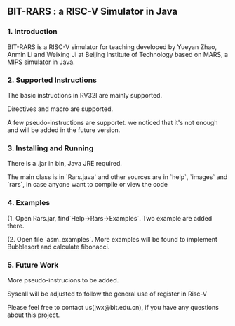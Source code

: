 <H2>BIT-RARS : a RISC-V Simulator in Java </H2>


<H3>1. Introduction</H3>
<P>BIT-RARS is a RISC-V simulator for teaching developed by Yueyan Zhao, Anmin Li and Weixing Ji at Beijing Institute of Technology based on MARS, a MIPS simulator in Java. 

<H3>2. Supported Instructions</H3>
<P> The basic instructions in RV32I are mainly supported.
<P> Directives and macro are supported.
<P> A few pseudo-instructions are supportet. we noticed that it's not enough and will be added in the future version.
<H3>3. Installing and Running</H3>
<P> There is a .jar in bin, Java JRE required.
<P> The main class is in `Rars.java` and other sources are in `help`, `images` and `rars`, in case anyone want to compile or view the code
<H3>4. Examples</H3>
<P> (1. Open Rars.jar, find`Help→Rars→Examples`. Two example are added there.
<P> (2. Open file `asm_examples`. More examples will be found to implement Bubblesort and calculate fibonacci.
<H3>5. Future Work</H3>

<P>More pseudo-instrucions to be added.

<P>Syscall will be adjusted to follow the general use of register in Risc-V
  
<P>Please feel free to contact us(jwx@bit.edu.cn), if you have any questions about this project.
